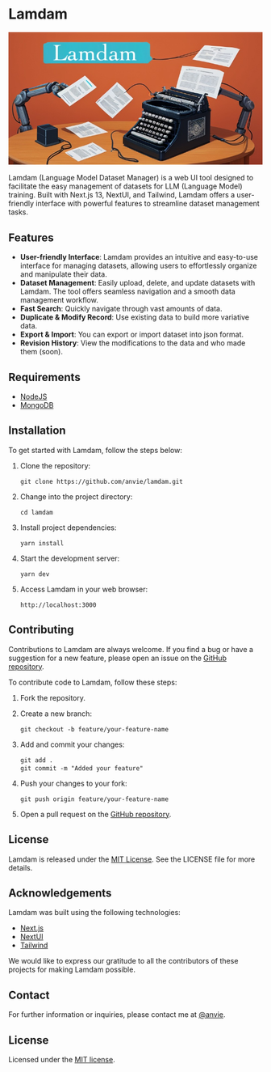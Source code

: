 # Lamdam

![Lamdam](./lamdam-banner.jpg)

Lamdam (Language Model Dataset Manager) is a web UI tool designed to facilitate the easy management of datasets for LLM (Language Model) training. Built with Next.js 13, NextUI, and Tailwind, Lamdam offers a user-friendly interface with powerful features to streamline dataset management tasks.

## Features

- **User-friendly Interface**: Lamdam provides an intuitive and easy-to-use interface for managing datasets, allowing users to effortlessly organize and manipulate their data.
- **Dataset Management**: Easily upload, delete, and update datasets with Lamdam. The tool offers seamless navigation and a smooth data management workflow.
- **Fast Search**: Quickly navigate through vast amounts of data.
- **Duplicate & Modify Record**: Use existing data to build more variative data.
- **Export & Import**: You can export or import dataset into json format.
- **Revision History**: View the modifications to the data and who made them (soon).

## Requirements

- [NodeJS](https://nodejs.org)
- [MongoDB](https://www.mongodb.com/)

## Installation

To get started with Lamdam, follow the steps below:

1. Clone the repository:

   ```
   git clone https://github.com/anvie/lamdam.git
   ```

2. Change into the project directory:

   ```
   cd lamdam
   ```

3. Install project dependencies:

   ```
   yarn install
   ```

4. Start the development server:

   ```
   yarn dev
   ```

5. Access Lamdam in your web browser:

   ```
   http://localhost:3000
   ```

## Contributing

Contributions to Lamdam are always welcome. If you find a bug or have a suggestion for a new feature, please open an issue on the [GitHub repository](https://github.com/anvie/lamdam/issues).

To contribute code to Lamdam, follow these steps:

1. Fork the repository.

2. Create a new branch:

   ```
   git checkout -b feature/your-feature-name
   ```

3. Add and commit your changes:

   ```
   git add .
   git commit -m "Added your feature"
   ```

4. Push your changes to your fork:

   ```
   git push origin feature/your-feature-name
   ```

5. Open a pull request on the [GitHub repository](https://github.com/anvie/lamdam/pulls).

## License

Lamdam is released under the [MIT License](https://opensource.org/licenses/MIT). See the LICENSE file for more details.

## Acknowledgements

Lamdam was built using the following technologies:

- [Next.js](https://nextjs.org/)
- [NextUI](https://nextui.org/)
- [Tailwind](https://tailwindcss.com/)

We would like to express our gratitude to all the contributors of these projects for making Lamdam possible.

## Contact

For further information or inquiries, please contact me at [@anvie](https://twitter.com/anvie).

## License

Licensed under the [MIT license](https://github.com/anvie/lamdam/blob/main/LICENSE).
